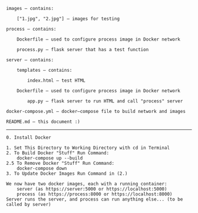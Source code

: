     images — contains:

        ["1.jpg", "2.jpg"] — images for testing

    process — contains:

        Dockerfile — used to configure process image in Docker network
    
        process.py — flask server that has a test function

    server — contains:

        templates — contains:
    
            index.html — test HTML

        Dockerfile — used to configure process image in Docker network

            app.py — flask server to run HTML and call "process" server

    docker-compose.yml — docker–compose file to build network and images

    README.md — this document :)

---

    0. Install Docker

    1. Set This Directory to Working Directory with cd in Terminal
    2. To Build Docker "Stuff" Run Command:
        docker-compose up --build
    2.5 To Remove Docker "Stuff" Run Command:
        docker-compose down
    3. To Update Docker Images Run Command in (2.)
    
    We now have two docker images, each with a running container:
        server (as https://server:5000 or https://localhost:5000)
        process (as https://process:8000 or https://localhost:8000)
    Server runs the server, and process can run anything else... (to be called by server)
        